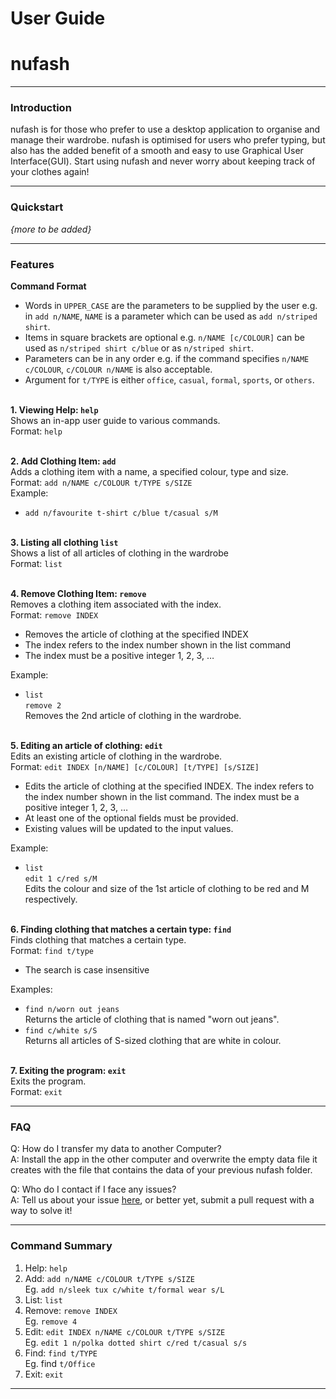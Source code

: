 # User Guide
# nufash

---
### Introduction
nufash is for those who prefer to use a desktop application to organise and manage their wardrobe. nufash is 
optimised for users who prefer typing, but also has the added benefit of a smooth and easy to use Graphical User 
Interface(GUI). Start using nufash and never worry about keeping track of your clothes again!

---
### Quickstart
*{more to be added}*

---
### Features
**Command Format**
* Words in `UPPER_CASE` are the parameters to be supplied by the user e.g. in `add n/NAME`, `NAME` is a parameter which can be used as `add n/striped shirt`.
* Items in square brackets are optional e.g. `n/NAME [c/COLOUR]` can be used as `n/striped shirt c/blue` or as `n/striped shirt`.
* Parameters can be in any order e.g. if the command specifies `n/NAME c/COLOUR`, `c/COLOUR n/NAME` is also acceptable.
* Argument for `t/TYPE` is either `office`, `casual`, `formal`, `sports`, or `others`.
<br><br>

**1. Viewing Help: `help`**  
Shows an in-app user guide to various commands.<br>
Format: `help`
<br><br>

**2. Add Clothing Item: `add`**  
Adds a clothing item with a name, a specified colour, type and size.<br>
Format: `add n/NAME c/COLOUR t/TYPE s/SIZE`<br>
Example:<br>
* `add n/favourite t-shirt c/blue t/casual s/M`
  <br><br>

**3. Listing all clothing `list`**  
Shows a list of all articles of clothing in the wardrobe<br>
Format: `list`
<br><br>

**4. Remove Clothing Item: `remove`**  
Removes a clothing item associated with the index.<br>
Format: `remove INDEX`
* Removes the article of clothing at the specified INDEX
* The index refers to the index number shown in the list command
* The index must be a positive integer 1, 2, 3, …<br>

Example:<br>
* `list`<br>
  `remove 2`<br>
  Removes the 2nd article of clothing in the wardrobe.
  <br><br>

**5. Editing an article of clothing: `edit`**<br>
Edits an existing article of clothing in the wardrobe.<br>
Format: `edit INDEX [n/NAME] [c/COLOUR] [t/TYPE] [s/SIZE]`
* Edits the article of clothing at the specified INDEX. The index refers to the index number shown in the list command. The index must be a positive integer 1, 2, 3, …
* At least one of the optional fields must be provided.
* Existing values will be updated to the input values.<br>

Example:
* `list`<br>
  `edit 1 c/red s/M`<br>
  Edits the colour and size of the 1st article of clothing to be red and M respectively.
  <br><br>

**6. Finding clothing that matches a certain type: `find`**<br>
Finds clothing that matches a certain type.<br>
Format: `find t/type`
* The search is case insensitive<br>

Examples:
* `find n/worn out jeans`<br>
  Returns the article of clothing that is named "worn out jeans".
* `find c/white s/S`<br>
  Returns all articles of S-sized clothing that are white in colour.
  <br><br>
  
**7. Exiting the program: `exit`**<br>
Exits the program.<br>
Format: `exit`

---
### FAQ
Q: How do I transfer my data to another Computer?<br>
A: Install the app in the other computer and overwrite the empty data file it creates with the file that contains 
the data of your previous nufash folder.

Q: Who do I contact if I face any issues?<br>
A: Tell us about your issue [here](https://github.com/AY2021S2-CS2103T-T12-1/tp), or better yet, submit a pull request with a way to solve it!

---
### Command Summary
1. Help: `help`
2. Add: `add n/NAME c/COLOUR t/TYPE s/SIZE`<br>
Eg. `add n/sleek tux c/white t/formal wear s/L`
3. List: `list`
4. Remove: `remove INDEX`<br>
   Eg. `remove 4`
5. Edit: `edit INDEX n/NAME c/COLOUR t/TYPE s/SIZE`<br>
Eg. `edit 1 n/polka dotted shirt c/red t/casual s/s`
6. Find: `find t/TYPE`<br>
Eg. find `t/Office`
7. Exit: `exit`
---
